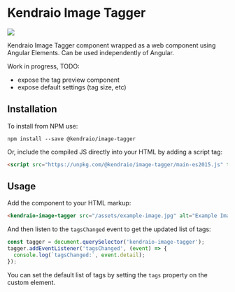 # Kendraio Image Tagger

[![](https://img.shields.io/npm/v/@kendraio/image-tagger)](https://www.npmjs.com/package/@kendraio/image-tagger)


Kendraio Image Tagger component wrapped as a web component using Angular Elements.
Can be used independently of Angular.

Work in progress, TODO:

 - expose the tag preview component
 - expose default settings (tag size, etc)

## Installation

To install from NPM use: 

```shell script
npm install --save @kendraio/image-tagger
```
    
Or, include the compiled JS directly into your HTML by adding a script tag:

```html
<script src="https://unpkg.com/@kendraio/image-tagger/main-es2015.js" type="module"></script>
```
    
## Usage

Add the component to your HTML markup:

```html
<kendraio-image-tagger src="/assets/example-image.jpg" alt="Example Image"></kendraio-image-tagger>
```

And then listen to the `tagsChanged` event to get the updated list of tags:

```javascript
const tagger = document.querySelector('kendraio-image-tagger');
tagger.addEventListener('tagsChanged', (event) => {
  console.log(`tagsChanged:`, event.detail);
});
```

You can set the default list of tags by setting the `tags` property on the custom element.
